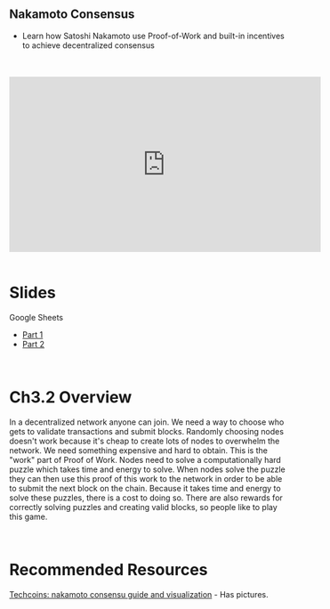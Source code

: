 <br />

## Nakamoto Consensus
- Learn how Satoshi Nakamoto use Proof-of-Work and built-in incentives to achieve decentralized consensus

<br />
<br />
<iframe
	width="560"
	height="315"
	src="https://www.youtube.com/embed/P8oudyBm5UI"
	frameborder="0"
	allow="accelerometer; autoplay; encrypted-media; gyroscope; picture-in-picture"
	allowfullscreen>
</iframe>
<br />
<br />

# Slides

Google Sheets
- [Part 1](https://docs.google.com/presentation/d/1WDOs1wBugeRmQ2hvZH7SICEqCk2Ci9doA-7yFHKkXNg/edit)
- [Part 2](https://docs.google.com/presentation/d/1hOo7Rt2jizAqd_08VPaTpgtCs7Je80sf9MQbB5dLosM/edit#slide=id.g578c7d3252_1_1947)

<br />

# Ch3.2 Overview

In a decentralized network anyone can join. We need a way to choose who gets to validate transactions and submit blocks. Randomly choosing nodes doesn't work because it's cheap to create lots of nodes to overwhelm the network. We need something expensive and hard to obtain. This is the "work" part of Proof of Work. Nodes need to solve a computationally hard puzzle which takes time and energy to solve. When nodes solve the puzzle they can then use this proof of this work to the network in order to be able to submit the next block on the chain. Because it takes time and energy to solve these puzzles, there is a cost to doing so. There are also rewards for correctly solving puzzles and creating valid blocks, so people like to play this game.

<br />

# Recommended Resources

[Techcoins: nakamoto consensu guide and visualization](https://techcoins.net/nakamoto-consensus/) - Has pictures.

<br />

